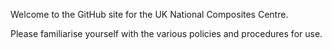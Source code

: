 Welcome to the GitHub site for the UK National Composites Centre.

Please familiarise yourself with the various policies and procedures for use.
